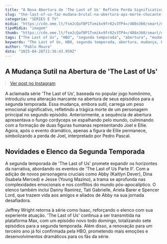 ```yaml
---
title: "A Nova Abertura de 'The Last of Us' Reflete Perda Significativa na Série"
slug: "the-last-of-us-faz-mudana-brutal-na-abertura-aps-morte-chocante-veja"
categoria: "SÉRIES E TV"
midia: "https://cdn.ome.lt/fsmJcQaf8P1Tvmikx9fr02v3TP4=/480x360/smart/extras/conteudos/the-last-of-us-3-episodio-2a-tempo.jpg"
tipoMidia: "imagem"
thumb: "https://cdn.ome.lt/fsmJcQaf8P1Tvmikx9fr02v3TP4=/480x360/smart/extras/conteudos/the-last-of-us-3-episodio-2a-tempo.jpg"
tags: ["The Last of Us", "HBO", "segunda temporada", "abertura", "mudança", "Pedro Pascal", "Kaitlyn Dever", "Isabela Merced", "Young Mazino", "Ellie", "Joel", "série"]
keywords: "The Last of Us, HBO, segunda temporada, abertura, mudança, Pedro Pascal, Kaitlyn Dever, Isabela Merced, Young Mazino, Ellie, Joel, série"
author: "Pablo Moura"
data: "2025-04-28T11:36:43.959Z"
---
```


## A Mudança Sutil na Abertura de 'The Last of Us'

<blockquote class="instagram-media" data-instgrm-permalink="https://www.instagram.com/p/DI-S9O7ILyg/" data-instgrm-version="14" style="width:100%; max-width:540px; margin:1rem auto;"><a href="https://www.instagram.com/p/DI-S9O7ILyg/">Ver post no Instagram</a></blockquote>

A aclamada série 'The Last of Us', baseada no popular jogo homônimo, introduziu uma alteração marcante na abertura de seus episódios para a segunda temporada. Essa mudança, embora sutil, carrega um peso emocional significativo, refletindo a trágica morte de um personagem principal no segundo episódio. Anteriormente, a sequência de abertura apresentava o fungo cordyceps se espalhando pelo mundo, culminando com a formação de duas figuras humanas representando Joel e Ellie. Agora, após o evento dramático, apenas a figura de Ellie permanece, simbolizando a perda de Joel, interpretado por Pedro Pascal.

## Novidades e Elenco da Segunda Temporada

A segunda temporada de 'The Last of Us' promete expandir os horizontes da narrativa, abordando os eventos de 'The Last of Us Parte II'. Com a adição de novos personagens cruciais como Abby (Kaitlyn Dever), Dina (Isabela Merced) e Jesse (Young Mazino), a trama se aprofunda nas complexidades emocionais e nos conflitos do mundo pós-apocalíptico. O elenco também inclui Danny Ramirez, Tati Gabrielle, Ariela Barer e Spencer Lord, que trazem vida aos amigos e aliados de Abby na sua jornada desafiadora.

Jeffrey Wright retorna à série como Isaac, reforçando o elenco com sua experiente atuação. 'The Last of Us' continua a ser transmitida na plataforma Max, com um episódio novo todo domingo, totalizando sete episódios para a segunda temporada. Além disso, a renovação para um terceiro ano já foi confirmada pela HBO, prometendo mais emoções e desenvolvimentos dramáticos para os fãs da série.